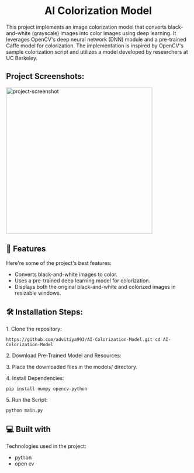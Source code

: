 <h1 align="center" id="title">AI Colorization Model</h1>

<p id="description">This project implements an image colorization model that converts black-and-white (grayscale) images into color images using deep learning. It leverages OpenCV's deep neural network (DNN) module and a pre-trained Caffe model for colorization. The implementation is inspired by OpenCV's sample colorization script and utilizes a model developed by researchers at UC Berkeley.</p>

<h2>Project Screenshots:</h2>

<img src="https://drive.google.com/file/d/11o5EfQn3udf7hM3yTdWionNWbYCzuK0c/view?usp=sharing" alt="project-screenshot" width="400" height="400/">

  
  
<h2>🧐 Features</h2>

Here're some of the project's best features:

*   Converts black-and-white images to color.
*   Uses a pre-trained deep learning model for colorization.
*   Displays both the original black-and-white and colorized images in resizable windows.

<h2>🛠️ Installation Steps:</h2>

<p>1. Clone the repository:</p>

```
https://github.com/advitiya993/AI-Colorization-Model.git cd AI-Colorization-Model
```

<p>2. Download Pre-Trained Model and Resources:</p>

<p>3. Place the downloaded files in the models/ directory.</p>

<p>4. Install Dependencies:</p>

```
pip install numpy opencv-python
```

<p>5. Run the Script:</p>

```
python main.py
```

  
  
<h2>💻 Built with</h2>

Technologies used in the project:

*   python
*   open cv
